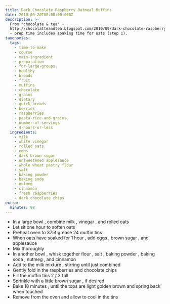 ```yaml
---
title: Dark Chocolate Raspberry Oatmeal Muffins
date: 2010-09-20T00:00:00.000Z
description: >-
  From "chocolate & tea" -
  http://chocolatteandtea.blogspot.com/2010/09/dark-chocolate-raspberry-oatmeal.html
  - prep time includes soaking time for oats (step 1).
taxonomies:
  tags:
    - time-to-make
    - course
    - main-ingredient
    - preparation
    - for-large-groups
    - healthy
    - breads
    - fruit
    - muffins
    - chocolate
    - grains
    - dietary
    - quick-breads
    - berries
    - raspberries
    - pasta-rice-and-grains
    - number-of-servings
    - 4-hours-or-less
  ingredients:
    - milk
    - white vinegar
    - rolled oats
    - eggs
    - dark brown sugar
    - unsweetened applesauce
    - whole wheat pastry flour
    - salt
    - baking powder
    - baking soda
    - nutmeg
    - cinnamon
    - fresh raspberries
    - dark chocolate chips
extra:
  minutes: 98
---
```

 - In a large bowl , combine milk , vinegar , and rolled oats
 - Let sit one hour to soften oats
 - Preheat oven to 375f grease 24 muffin tins
 - When oats have soaked for 1 hour , add eggs , brown sugar , and applesauce
 - Mix thoroughly
 - In another bowl , whisk together flour , salt , baking powder , baking soda , nutmeg , and cinnamon
 - Add to the milk mixture , stirring until just combined
 - Gently fold in the raspberries and chocolate chips
 - Fill the muffin tins 2 / 3 full
 - Sprinkle with a little brown sugar , if desired
 - Bake 18 minutes , until the tops are light golden brown and spring back when touched
 - Remove from the oven and allow to cool in the tins
